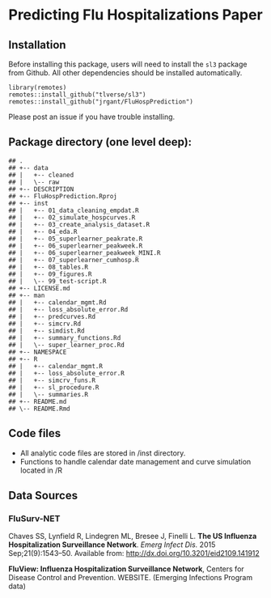 Predicting Flu Hospitalizations Paper
=====================================

Installation
------------

Before installing this package, users will need to install the `sl3`
package from Github. All other dependencies should be installed
automatically.

    library(remotes)
    remotes::install_github("tlverse/sl3")
    remotes::install_github("jrgant/FluHospPrediction")

Please post an issue if you have trouble installing.

Package directory (one level deep):
-----------------------------------

    ## .
    ## +-- data
    ## |   +-- cleaned
    ## |   \-- raw
    ## +-- DESCRIPTION
    ## +-- FluHospPrediction.Rproj
    ## +-- inst
    ## |   +-- 01_data_cleaning_empdat.R
    ## |   +-- 02_simulate_hospcurves.R
    ## |   +-- 03_create_analysis_dataset.R
    ## |   +-- 04_eda.R
    ## |   +-- 05_superlearner_peakrate.R
    ## |   +-- 06_superlearner_peakweek.R
    ## |   +-- 06_superlearner_peakweek_MINI.R
    ## |   +-- 07_superlearner_cumhosp.R
    ## |   +-- 08_tables.R
    ## |   +-- 09_figures.R
    ## |   \-- 99_test-script.R
    ## +-- LICENSE.md
    ## +-- man
    ## |   +-- calendar_mgmt.Rd
    ## |   +-- loss_absolute_error.Rd
    ## |   +-- predcurves.Rd
    ## |   +-- simcrv.Rd
    ## |   +-- simdist.Rd
    ## |   +-- summary_functions.Rd
    ## |   \-- super_learner_proc.Rd
    ## +-- NAMESPACE
    ## +-- R
    ## |   +-- calendar_mgmt.R
    ## |   +-- loss_absolute_error.R
    ## |   +-- simcrv_funs.R
    ## |   +-- sl_procedure.R
    ## |   \-- summaries.R
    ## +-- README.md
    ## \-- README.Rmd

Code files
----------

-   All analytic code files are stored in /inst directory.
-   Functions to handle calendar date management and curve simulation
    located in /R

Data Sources
------------

### FluSurv-NET

Chaves SS, Lynfield R, Lindegren ML, Bresee J, Finelli L. **The US
Influenza Hospitalization Surveillance Network**. *Emerg Infect Dis.*
2015 Sep;21(9):1543–50. Available from:
<http://dx.doi.org/10.3201/eid2109.141912>

**FluView: Influenza Hospitalization Surveillance Network**, Centers for
Disease Control and Prevention. WEBSITE. (Emerging Infections Program
data)

